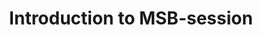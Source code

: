 ---
title: Introduction to MSB-session
permalink: "/program/presentations/kristina-blomqvist/"
layout: presentation
speaker:
- name: Kristina Blomqvist
  role: Program Manager - Program for Security in ICS
  work: MSB - Swedish Civil Contingencies Agency
  image: kristina-blomqvist.png
id: presentation
---